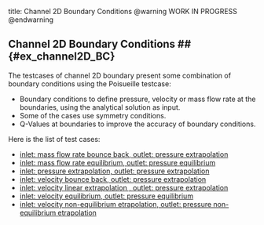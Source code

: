 title: Channel 2D Boundary Conditions
@warning WORK IN PROGRESS @endwarning

## Channel 2D Boundary Conditions ## {#ex_channel2D_BC}

The testcases of channel 2D boundary present some
combination of boundary conditions using the Poisueille testcase:

* Boundary conditions to define pressure, velocity or mass flow rate at the 
boundaries, using the analytical solution as input.
* Some of the cases use symmetry conditions.
* Q-Values at boundaries to improve the accuracy of boundary conditions.

Here is the list of test cases:

* [inlet: mass flow rate bounce back, outlet: pressure extrapolation](C2D_BC_MfrBB_PressExpol/index.html)
* [inlet: mass flow rate equilibrium, outlet: pressure equilibrium](C2D_BC_MfrEq_PressEq/index.html)
* [inlet: pressure extrapolation, outlet: pressure extrapolation](C2D_BC_PressExpol_PressExpol/index.html)
* [inlet: velocity bounce back, outlet: pressure extrapolation](C2D_BC_VelBB_PressExpol/index.html)
* [inlet: velocity linear extrapolation , outlet: pressure extrapolation](C2D_BC_VelBFL_PressExpol/index.html)
* [inlet: velocity equilibrium, outlet: pressure equilibrium](C2D_BC_VelEq_PressEq/index.html)
* [inlet: velocity non-equilibrium etrapolation, outlet: pressure non-equilibrium etrapolation](C2D_BC_VelNonEqExpol_PressNonEqExpol/index.html)
